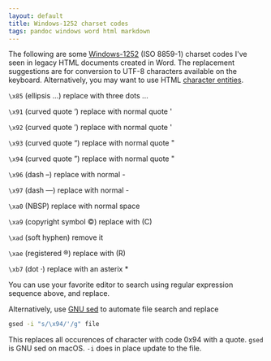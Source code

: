 ```yaml
---
layout: default
title: Windows-1252 charset codes
tags: pandoc windows word html markdown
---
```


The following are some [Windows-1252](https://en.wikipedia.org/wiki/Windows-1252) (ISO 8859-1) charset codes I've seen in legacy HTML documents created in Word. The replacement suggestions are for conversion to UTF-8 characters available on the keyboard. Alternatively, you may want to use HTML [character entities](https://dev.w3.org/html5/html-author/charref).

`\x85` (ellipsis …) replace with three dots ...

`\x91` (curved quote ‘) replace with normal quote '

`\x92` (curved quote ’) replace with normal quote '

`\x93` (curved quote “) replace with normal quote "

`\x94` (curved quote ”) replace with normal quote "

`\x96` (dash –) replace with normal -

`\x97` (dash —) replace with normal -

`\xa0` (NBSP) replace with normal space

`\xa9` (copyright symbol ©) replace with (C)

`\xad` (soft hyphen) remove it

`\xae` (registered ®) replace with (R)

`\xb7` (dot ·) replace with an asterix *

You can use your favorite editor to search using regular expression sequence above, and replace.

Alternatively, use [GNU sed]() to automate file search and replace

```bash
gsed -i "s/\x94/'/g" file
```

This replaces all occurences of character with code 0x94 with a quote. `gsed` is GNU sed on macOS. `-i` does in place update to the file.

